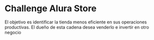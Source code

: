 # Challenge Alura Store

El objetivo es identificar la tienda menos eficiente en sus operaciones productivas. El dueño de esta cadena desea venderlo e invertir en otro negocio
